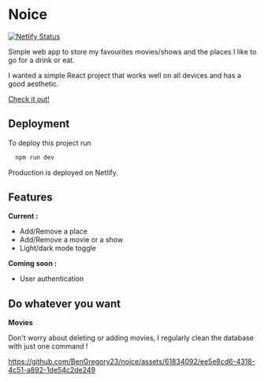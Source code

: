 
# Noice
[![Netlify Status](https://api.netlify.com/api/v1/badges/68cd3ba8-48a9-4b8e-bbfd-5da0d8e7e38d/deploy-status)](https://app.netlify.com/sites/rad-klepon-9a5a05/deploys)

Simple web app to store my favourites movies/shows and the places I like to go for a drink or eat.

I wanted a simple React project that works well on all devices and has a good aesthetic. 

[Check it out!](https://rad-klepon-9a5a05.netlify.app/)








## Deployment

To deploy this project run

```bash
  npm run dev
```

Production is deployed on Netlify. 
## Features

**Current :**
- Add/Remove a place
- Add/Remove a movie or a show
- Light/dark mode toggle


**Coming soon :**

- User authentication

## Do whatever you want 

**Movies**

Don't worry about deleting or adding movies, I regularly clean the database with just one command ! 

https://github.com/BenGregory23/noice/assets/61834092/ee5e8cd6-4318-4c51-a892-1de54c2de249
